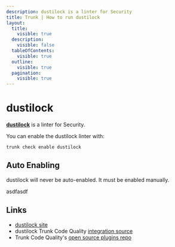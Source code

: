 ```yaml
---
description: dustilock is a linter for Security
title: Trunk | How to run dustilock
layout:
  title:
    visible: true
  description:
    visible: false
  tableOfContents:
    visible: true
  outline:
    visible: true
  pagination:
    visible: true
---
```


# dustilock

[**dustilock**](https://github.com/Checkmarx/dustilock) is a linter for Security.

You can enable the dustilock linter with:

```shell
trunk check enable dustilock
```

## Auto Enabling

dustilock will never be auto-enabled. It must be enabled manually.






asdfasdf



## Links

- [dustilock site](https://github.com/Checkmarx/dustilock)
- dustilock Trunk Code Quality [integration source](https://github.com/trunk-io/plugins/tree/main/linters/dustilock)
- Trunk Code Quality's [open source plugins repo](https://github.com/trunk-io/plugins/tree/main)
